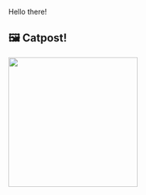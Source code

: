 Hello there!



## 🖼️ Catpost!

<sub>
    <img src="https://cdn2.thecatapi.com/images/d69.jpg" height="256">
</sub>

